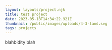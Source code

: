 ```yaml
---
layout: layouts/project.njk
title: test project
date: 2023-05-18T14:34:22.921Z
thumbnail: /public/images/uploads/4-3-land.svg
tags: projects
---
```

b﻿lahbidity blah